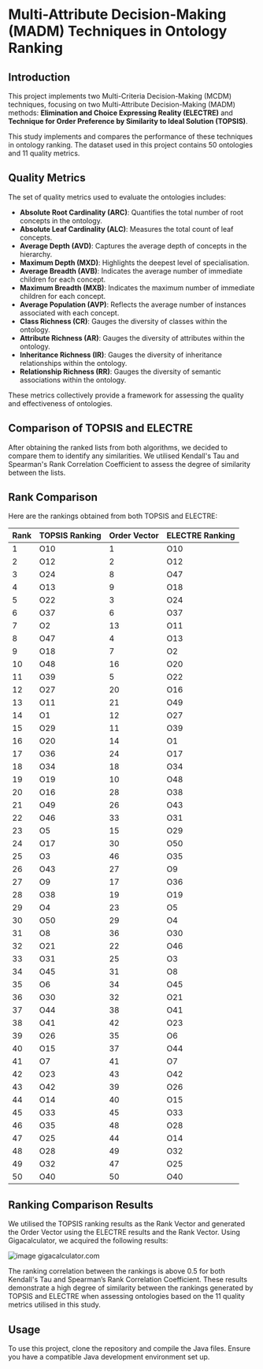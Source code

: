 # Multi-Attribute Decision-Making (MADM) Techniques in Ontology Ranking

## Introduction
This project implements two Multi-Criteria Decision-Making (MCDM) techniques, focusing on two Multi-Attribute Decision-Making (MADM) methods: **Elimination and Choice Expressing Reality (ELECTRE)** and **Technique for Order Preference by Similarity to Ideal Solution (TOPSIS)**.

This study implements and compares the performance of these techniques in ontology ranking. The dataset used in this project contains 50 ontologies and 11 quality metrics.

## Quality Metrics
The set of quality metrics used to evaluate the ontologies includes:

- **Absolute Root Cardinality (ARC)**: Quantifies the total number of root concepts in the ontology.
- **Absolute Leaf Cardinality (ALC)**: Measures the total count of leaf concepts.
- **Average Depth (AVD)**: Captures the average depth of concepts in the hierarchy.
- **Maximum Depth (MXD)**: Highlights the deepest level of specialisation.
- **Average Breadth (AVB)**: Indicates the average number of immediate children for each concept.
- **Maximum Breadth (MXB)**: Indicates the maximum number of immediate children for each concept.
- **Average Population (AVP)**: Reflects the average number of instances associated with each concept.
- **Class Richness (CR)**: Gauges the diversity of classes within the ontology.
- **Attribute Richness (AR)**: Gauges the diversity of attributes within the ontology.
- **Inheritance Richness (IR)**: Gauges the diversity of inheritance relationships within the ontology.
- **Relationship Richness (RR)**: Gauges the diversity of semantic associations within the ontology.

These metrics collectively provide a framework for assessing the quality and effectiveness of ontologies.

## Comparison of TOPSIS and ELECTRE
After obtaining the ranked lists from both algorithms, we decided to compare them to identify any similarities. We utilised Kendall's Tau and Spearman's Rank Correlation Coefficient to assess the degree of similarity between the lists.

## Rank Comparison
Here are the rankings obtained from both TOPSIS and ELECTRE:

| Rank | TOPSIS Ranking | Order Vector | ELECTRE Ranking |
|------|----------------|--------------|-----------------|
| 1    | O10            | 1            | O10             |
| 2    | O12            | 2            | O12             |
| 3    | O24            | 8            | O47             |
| 4    | O13            | 9            | O18             |
| 5    | O22            | 3            | O24             |
| 6    | O37            | 6            | O37             |
| 7    | O2             | 13           | O11             |
| 8    | O47            | 4            | O13             |
| 9    | O18            | 7            | O2              |
| 10   | O48            | 16           | O20             |
| 11   | O39            | 5            | O22             |
| 12   | O27            | 20           | O16             |
| 13   | O11            | 21           | O49             |
| 14   | O1             | 12           | O27             |
| 15   | O29            | 11           | O39             |
| 16   | O20            | 14           | O1              |
| 17   | O36            | 24           | O17             |
| 18   | O34            | 18           | O34             |
| 19   | O19            | 10           | O48             |
| 20   | O16            | 28           | O38             |
| 21   | O49            | 26           | O43             |
| 22   | O46            | 33           | O31             |
| 23   | O5             | 15           | O29             |
| 24   | O17            | 30           | O50             |
| 25   | O3             | 46           | O35             |
| 26   | O43            | 27           | O9              |
| 27   | O9             | 17           | O36             |
| 28   | O38            | 19           | O19             |
| 29   | O4             | 23           | O5              |
| 30   | O50            | 29           | O4              |
| 31   | O8             | 36           | O30             |
| 32   | O21            | 22           | O46             |
| 33   | O31            | 25           | O3              |
| 34   | O45            | 31           | O8              |
| 35   | O6             | 34           | O45             |
| 36   | O30            | 32           | O21             |
| 37   | O44            | 38           | O41             |
| 38   | O41            | 42           | O23             |
| 39   | O26            | 35           | O6              |
| 40   | O15            | 37           | O44             |
| 41   | O7             | 41           | O7              |
| 42   | O23            | 43           | O42             |
| 43   | O42            | 39           | O26             |
| 44   | O14            | 40           | O15             |
| 45   | O33            | 45           | O33             |
| 46   | O35            | 48           | O28             |
| 47   | O25            | 44           | O14             |
| 48   | O28            | 49           | O32             |
| 49   | O32            | 47           | O25             |
| 50   | O40            | 50           | O40             |


## Ranking Comparison Results

We utilised the TOPSIS ranking results as the Rank Vector and generated the Order Vector using the ELECTRE results and the Rank Vector. Using Gigacalculator, we acquired the following results:

![image](https://github.com/user-attachments/assets/4f297fcb-55d7-4ae3-8ecd-ae4919a7f797)
gigacalculator.com

The ranking correlation between the rankings is above 0.5 for both Kendall's Tau and Spearman’s Rank Correlation Coefficient. These results demonstrate a high degree of similarity between the rankings generated by TOPSIS and ELECTRE when assessing ontologies based on the 11 quality metrics utilised in this study.


## Usage
To use this project, clone the repository and compile the Java files. Ensure you have a compatible Java development environment set up.

